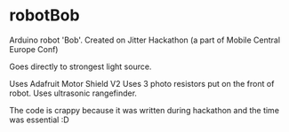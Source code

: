 robotBob
========

Arduino robot 'Bob'. Created on Jitter Hackathon (a part of Mobile Central Europe Conf)

Goes directly to strongest light source.

Uses Adafruit Motor Shield V2
Uses 3 photo resistors put on the front of robot.
Uses ultrasonic rangefinder.

The code is crappy because it was written during hackathon and the time was essential :D
